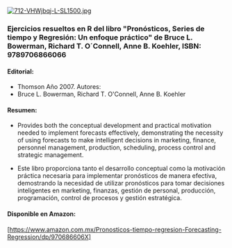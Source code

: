 [![712-VHWjbqj-L-SL1500.jpg](https://i.postimg.cc/63bPMh6d/712-VHWjbqj-L-SL1500.jpg)](https://postimg.cc/MMRtTVQT)

### Ejercicios resueltos en R del libro "Pronósticos, Series de tiempo y Regresión: Un enfoque práctico" de Bruce L. Bowerman, Richard T. O´Connell, Anne B. Koehler,  ISBN: 9789706866066

#### Editorial: 
- Thomson  Año 2007. 
Autores:
- Bruce L. Bowerman, Richard T. O'Connell, Anne B. Koehler

#### Resumen:
- Provides both the conceptual development and practical motivation needed to implement forecasts effectively, demonstrating the necessity of using forecasts to make intelligent decisions in marketing, finance, personnel management, production, scheduling, process control and strategic management.

- Este libro proporciona tanto el desarrollo conceptual como la motivación práctica necesaria para implementar pronósticos de manera efectiva, demostrando la necesidad de utilizar pronósticos para tomar decisiones inteligentes en marketing, finanzas, gestión de personal, producción, programación, control de procesos y gestión estratégica.

#### Disponible en Amazon:
[https://www.amazon.com.mx/Pronosticos-tiempo-regresion-Forecasting-Regression/dp/970686606X]
